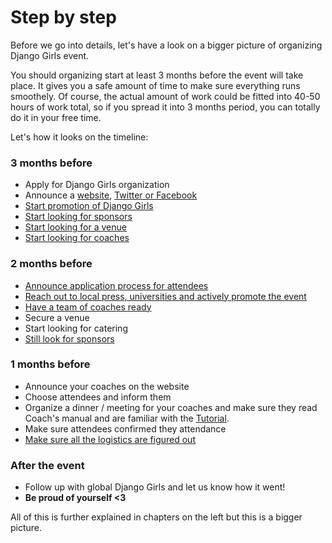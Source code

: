 # Step by step

Before we go into details, let's have a look on a bigger picture of organizing Django Girls event.

You should organizing start at least 3 months before the event will take place. It gives you a safe amount of time to make sure everything runs smoothely. Of course, the actual amount of work could be fitted into 40-50 hours of work total, so if you spread it into 3 months period, you can totally do it in your free time.

Let's how it looks on the timeline:

### 3 months before

- Apply for Django Girls organization
- Announce a [website](website/README.html), [Twitter or Facebook](promotion/README.html)
- [Start promotion of Django Girls](promotion/README.html)
- [Start looking for sponsors](sponsors/README.html)
- [Start looking for a venue](logistics/README.html)
- [Start looking for coaches](coaches/README.html)

### 2 months before

- [Announce application process for attendees](attendees/README.html)
- [Reach out to local press, universities and actively promote the event](promotion/README.html)
- [Have a team of coaches ready](coaches/README.html)
- Secure a venue
- Start looking for catering
- [Still look for sponsors](sponsors/README.html)

### 1 months before

- Announce your coaches on the website
- Choose attendees and inform them
- Organize a dinner / meeting for your coaches and make sure they read Coach's manual and are familiar with the [Tutorial](tutorial/README.html).
- Make sure attendees confirmed they attendance
- [Make sure all the logistics are figured out](logistics/README.html)

### After the event

- Follow up with global Django Girls and let us know how it went!
- __Be proud of yourself <3__

All of this is further explained in chapters on the left but this is a bigger picture.
